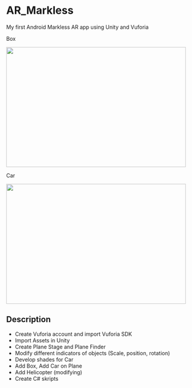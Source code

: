 # AR_Markless

My first Android Markless AR app using Unity and Vuforia <br>

Box 

<img src="https://github.com/Alexart1995/AR_Markless/blob/main/Box.gif" width="480" height="320">

Car

<img src="https://github.com/Alexart1995/ARBUTTON/blob/main/ARBut3.gif" width="480" height="320">

## Description
- Create Vuforia account and import Vuforia SDK
- Import Assets in Unity
- Create Plane Stage and Plane Finder 
- Modify different indicators of objects (Scale, position, rotation)
- Develop shades for Car
- Add Box, Add Car on Plane
- Add Helicopter (modifying)
- Create C# skripts
